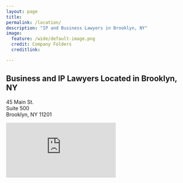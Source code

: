 ```yaml
---
layout: page
title: 
permalink: /location/
description: "IP and Business Lawyers in Brooklyn, NY"
image:
  feature: /wide/default-image.png
  credit: Company Folders
  creditlink: 

---
```



## Business and IP Lawyers Located in Brooklyn, NY

45 Main St.<br /> 
Suite 500<br />
Brooklyn, NY 11201


<iframe class="google-maps" src="https://www.google.com/maps/embed?pb=!1m18!1m12!1m3!1d3024.6791757542383!2d-73.99045970000006!3d40.70306290000001!2m3!1f0!2f0!3f0!3m2!1i1024!2i768!4f13.1!3m3!1m2!1s0x89c25a313e4fd337%3A0xc024c97fc54f6963!2s45+Main+St!5e0!3m2!1sen!2sus!4v1402924084152"  frameborder="0" style="border:0"></iframe>
